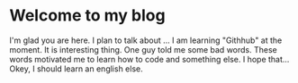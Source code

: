 # Welcome to my blog

I'm glad you are here. I plan to talk about ...
I am learning "Githhub" at the moment.
It is interesting thing.
One guy told me some bad words. These words motivated me to learn how to code and something else.
I hope that... Okey, I should learn an english else.
